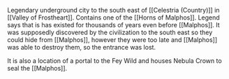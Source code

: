 Legendary underground city to the south east of [[Celestria (Country)]] in [[Valley of Frostheart]]. Contains one of the [[Horns of Malphos]]. Legend says that is has existed for thousands of years even before [[Malphos]]. It was supposedly discovered by the civilization to the south east so they could hide from [[Malphos]], however they were too late and [[Malphos]] was able to destroy them, so the entrance was lost.

It is also a location of a portal to the Fey Wild and houses Nebula Crown to seal the [[Malphos]].